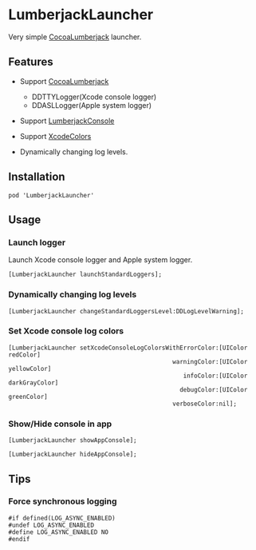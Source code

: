 # LumberjackLauncher

Very simple [CocoaLumberjack](https://github.com/CocoaLumberjack/CocoaLumberjack) launcher.

## Features

- Support [CocoaLumberjack](https://github.com/CocoaLumberjack/CocoaLumberjack)

  - DDTTYLogger(Xcode console logger)
  - DDASLLogger(Apple system logger)
  
- Support [LumberjackConsole](https://github.com/PTEz/LumberjackConsole)
- Support [XcodeColors](https://github.com/robbiehanson/XcodeColors)
- Dynamically changing log levels.

## Installation

```
pod 'LumberjackLauncher'
```

## Usage

### Launch logger

Launch Xcode console logger and Apple system logger.

```
[LumberjackLauncher launchStandardLoggers];
```

### Dynamically changing log levels

```
[LumberjackLauncher changeStandardLoggersLevel:DDLogLevelWarning];
```

### Set Xcode console log colors
```
[LumberjackLauncher setXcodeConsoleLogColorsWithErrorColor:[UIColor redColor]
                                              warningColor:[UIColor yellowColor]
                                                 infoColor:[UIColor darkGrayColor]
                                                debugColor:[UIColor greenColor]
                                              verboseColor:nil];
```

### Show/Hide console in app

```
[LumberjackLauncher showAppConsole];

[LumberjackLauncher hideAppConsole];
```

## Tips

### Force synchronous logging

```
#if defined(LOG_ASYNC_ENABLED)
#undef LOG_ASYNC_ENABLED
#define LOG_ASYNC_ENABLED NO
#endif
```
